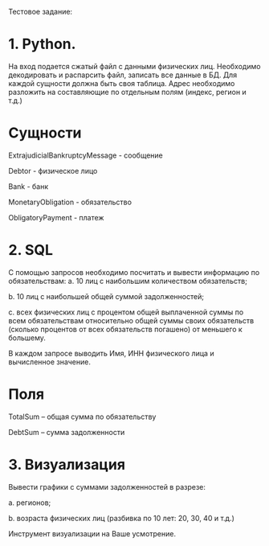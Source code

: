 Тестовое задание:

# 1. Python.
На вход подается сжатый файл с данными физических лиц.
Необходимо декодировать и распарсить файл, записать все данные в БД.
Для каждой сущности должна быть своя таблица.
Адрес необходимо разложить на составляющие по отдельным полям (индекс, регион и т.д.)

# Сущности
ExtrajudicialBankruptcyMessage - сообщение

Debtor - физическое лицо

Bank - банк

MonetaryObligation - обязательство

ObligatoryPayment - платеж


# 2. SQL
С помощью запросов необходимо посчитать и вывести информацию по обязательствам:
a.	10 лиц с наибольшим количеством обязательств;

b.	10 лиц с наибольшей общей суммой задолженностей;

c.	всех физических лиц с процентом общей выплаченной суммы по всем обязательствам относительно общей суммы своих обязательств (сколько процентов от всех обязательств погашено) от меньшего к большему.

В каждом запросе выводить Имя, ИНН физического лица и вычисленное значение. 

# Поля
TotalSum – общая сумма по обязательству 

DebtSum – сумма задолженности

# 3. Визуализация
Вывести графики с суммами задолженностей в разрезе:

a.	регионов;

b.	возраста физических лиц (разбивка по 10 лет: 20, 30, 40 и т.д.)

Инструмент визуализации на Ваше усмотрение.
